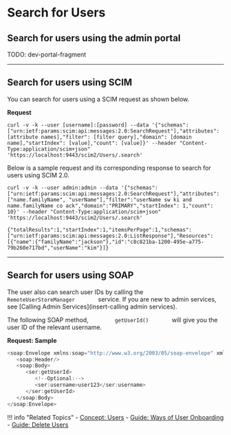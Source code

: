 # Search for Users

## Search for users using the admin portal
TODO: dev-portal-fragment

---

## Search for users using SCIM

You can search for users using a SCIM request as shown below. 

**Request**

```curl
curl -v -k --user [username]:[password] --data '{"schemas": ["urn:ietf:params:scim:api:messages:2.0:SearchRequest"],"attributes": [attribute names],"filter": [filter query],"domain": [domain name],"startIndex": [value],"count": [value]}' --header "Content-Type:application/scim+json"  'https://localhost:9443/scim2/Users/.search'
```

Below is a sample request and its corresponding response to search for users using SCIM 2.0. 

```tab="Sample Request"
curl -v -k --user admin:admin --data '{"schemas": ["urn:ietf:params:scim:api:messages:2.0:SearchRequest"],"attributes": ["name.familyName", "userName"],"filter":"userName sw ki and name.familyName co ack","domain":"PRIMARY","startIndex": 1,"count": 10}' --header "Content-Type:application/scim+json"  'https://localhost:9443/scim2/Users/.search'
```

```tab="Sample Response"
{"totalResults":1,"startIndex":1,"itemsPerPage":1,"schemas":["urn:ietf:params:scim:api:messages:2.0:ListResponse"],"Resources":[{"name":{"familyName":"jackson"},"id":"c8c821ba-1200-495e-a775-79b260e717bd","userName":"kim"}]}
```

---

## Search for users using SOAP

The user also can search user IDs by calling the
`         RemoteUserStoreManager        ` service. If you are new to
admin services, see [Calling Admin Services](insert-calling admin services).

The following SOAP method, `         getUserId()        ` will give
you the user ID of the relevant username. 

**Request: Sample**

``` java
<soap:Envelope xmlns:soap="http://www.w3.org/2003/05/soap-envelope" xmlns:ser="http://service.ws.um.carbon.wso2.org">
   <soap:Header/>
   <soap:Body>
      <ser:getUserId>
         <!--Optional:-->
         <ser:username>user123</ser:username>
      </ser:getUserId>
   </soap:Body>
</soap:Envelope>
```

!!! info "Related Topics"
    - [Concept: Users](TODO:insert-link-to-concept)
    - [Guide: Ways of User Onboarding](../../identity-lifecycles/onboard-overview)
    - [Guide: Delete Users](../../identity-lifecycles/delete-users)